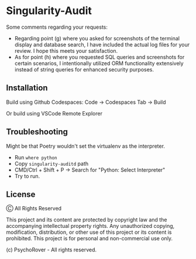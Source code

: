 
# Singularity-Audit

Some comments regarding your requests:
- Regarding point (g) where you asked for screenshots of the terminal display and database search, I have included the actual log files for your review. I hope this meets your satisfaction.
- As for point (h) where you requested SQL queries and screenshots for certain scenarios, I intentionally utilized ORM functionality extensively instead of string queries for enhanced security purposes.


## Installation

Build using Github Codespaces: Code -> Codespaces Tab -> Build

Or build using VSCode Remote Explorer

    
## Troubleshooting
Might be that Poetry wouldn't set the virtualenv as the interpreter.
- Run `where python`
- Copy `singularity-auditd` path
- CMD/Ctrl + Shift + P -> Search for "Python: Select Interpreter"
- Try to run.


## License

Ⓒ All Rights Reserved

This project and its content are protected by copyright law and the accompanying intellectual property rights. Any unauthorized copying, modification, distribution, or other use of this project or its content is prohibited. This project is for personal and non-commercial use only.

(c) PsychoRover - All rights reserved.
